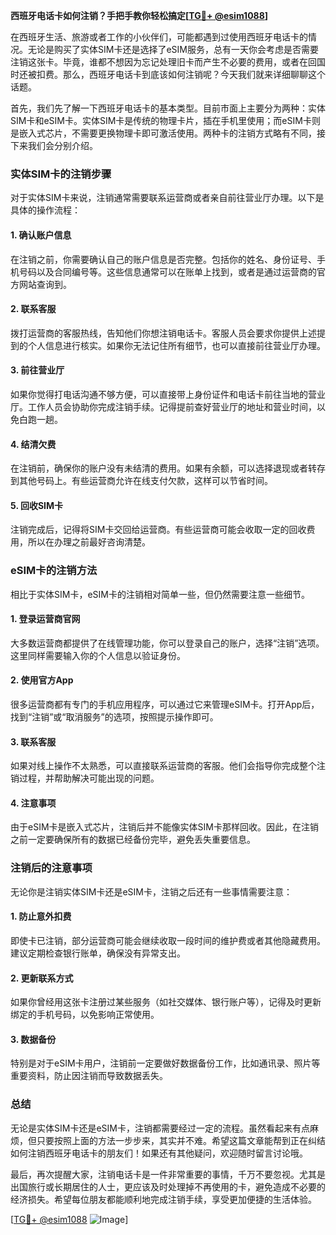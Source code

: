 **西班牙电话卡如何注销？手把手教你轻松搞定[[TG💪+ @esim1088](https://t.me/s/esim1088)]**

在西班牙生活、旅游或者工作的小伙伴们，可能都遇到过使用西班牙电话卡的情况。无论是购买了实体SIM卡还是选择了eSIM服务，总有一天你会考虑是否需要注销这张卡。毕竟，谁都不想因为忘记处理旧卡而产生不必要的费用，或者在回国时还被扣费。那么，西班牙电话卡到底该如何注销呢？今天我们就来详细聊聊这个话题。

首先，我们先了解一下西班牙电话卡的基本类型。目前市面上主要分为两种：实体SIM卡和eSIM卡。实体SIM卡是传统的物理卡片，插在手机里使用；而eSIM卡则是嵌入式芯片，不需要更换物理卡即可激活使用。两种卡的注销方式略有不同，接下来我们会分别介绍。

### 实体SIM卡的注销步骤

对于实体SIM卡来说，注销通常需要联系运营商或者亲自前往营业厅办理。以下是具体的操作流程：

#### 1. 确认账户信息
在注销之前，你需要确认自己的账户信息是否完整。包括你的姓名、身份证号、手机号码以及合同编号等。这些信息通常可以在账单上找到，或者是通过运营商的官方网站查询到。

#### 2. 联系客服
拨打运营商的客服热线，告知他们你想注销电话卡。客服人员会要求你提供上述提到的个人信息进行核实。如果你无法记住所有细节，也可以直接前往营业厅办理。

#### 3. 前往营业厅
如果你觉得打电话沟通不够方便，可以直接带上身份证件和电话卡前往当地的营业厅。工作人员会协助你完成注销手续。记得提前查好营业厅的地址和营业时间，以免白跑一趟。

#### 4. 结清欠费
在注销前，确保你的账户没有未结清的费用。如果有余额，可以选择退现或者转存到其他号码上。有些运营商允许在线支付欠款，这样可以节省时间。

#### 5. 回收SIM卡
注销完成后，记得将SIM卡交回给运营商。有些运营商可能会收取一定的回收费用，所以在办理之前最好咨询清楚。

### eSIM卡的注销方法

相比于实体SIM卡，eSIM卡的注销相对简单一些，但仍然需要注意一些细节。

#### 1. 登录运营商官网
大多数运营商都提供了在线管理功能，你可以登录自己的账户，选择“注销”选项。这里同样需要输入你的个人信息以验证身份。

#### 2. 使用官方App
很多运营商都有专门的手机应用程序，可以通过它来管理eSIM卡。打开App后，找到“注销”或“取消服务”的选项，按照提示操作即可。

#### 3. 联系客服
如果对线上操作不太熟悉，可以直接联系运营商的客服。他们会指导你完成整个注销过程，并帮助解决可能出现的问题。

#### 4. 注意事项
由于eSIM卡是嵌入式芯片，注销后并不能像实体SIM卡那样回收。因此，在注销之前一定要确保所有的数据已经备份完毕，避免丢失重要信息。

### 注销后的注意事项

无论你是注销实体SIM卡还是eSIM卡，注销之后还有一些事情需要注意：

#### 1. 防止意外扣费
即使卡已注销，部分运营商可能会继续收取一段时间的维护费或者其他隐藏费用。建议定期检查银行账单，确保没有异常支出。

#### 2. 更新联系方式
如果你曾经用这张卡注册过某些服务（如社交媒体、银行账户等），记得及时更新绑定的手机号码，以免影响正常使用。

#### 3. 数据备份
特别是对于eSIM卡用户，注销前一定要做好数据备份工作，比如通讯录、照片等重要资料，防止因注销而导致数据丢失。

### 总结

无论是实体SIM卡还是eSIM卡，注销都需要经过一定的流程。虽然看起来有点麻烦，但只要按照上面的方法一步步来，其实并不难。希望这篇文章能帮到正在纠结如何注销西班牙电话卡的朋友们！如果还有其他疑问，欢迎随时留言讨论哦。

最后，再次提醒大家，注销电话卡是一件非常重要的事情，千万不要忽视。尤其是出国旅行或长期居住的人士，更应该及时处理掉不再使用的卡，避免造成不必要的经济损失。希望每位朋友都能顺利地完成注销手续，享受更加便捷的生活体验。

[[TG💪+ @esim1088](https://t.me/s/esim1088) ![Image](https://i.postimg.cc/4NQfJmqS/Snipaste-2025-05-13-00-14-12.png)]